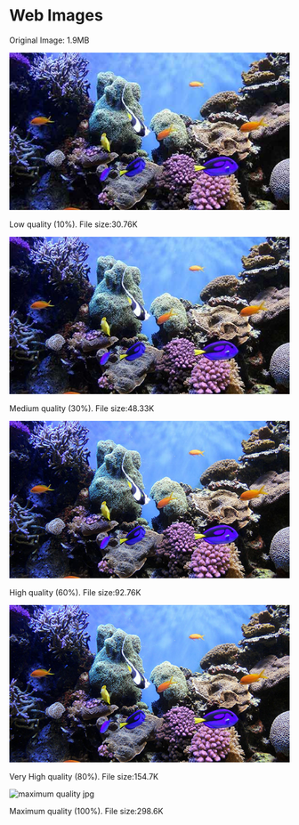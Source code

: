 <!DOCTYPE html>
<html lang="en">
  <head>
    <meta charset="UTF-8" />
    <title>Web Images</title>
  </head>

  <body>

   <h1>Web Images</h1>

   <p>Original Image: 1.9MB</p>

   <img src="coral-reef-low.jpg" alt="low quality jpg" />
    <p>Low quality (10%). File size:30.76K </p>

   <img src="coral-reef-medium.jpg" alt="medium quality jpg" />
    <p>Medium quality (30%). File size:48.33K </p>

   <img src="coral-reef-high.jpg" alt="high quality jpg" />
    <p>High quality (60%). File size:92.76K </p>

   <img src="coral-reef-very-high.jpg" alt="very high quality jpg" />
    <p>Very High quality (80%). File size:154.7K </p>

   <img src="coral-reef-maximum.jpg" alt="maximum quality jpg" />
    <p> Maximum quality (100%). File size:298.6K </p>


  </body>
</html>
